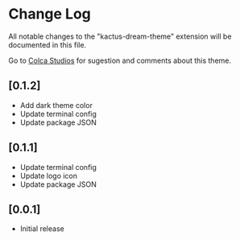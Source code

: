 # Change Log

All notable changes to the "kactus-dream-theme" extension will be documented in this file.

Go to [Colca Studios](https://wwwcolcastudios.com/) for sugestion and comments about this theme.

## [0.1.2]
- Add dark theme color
- Update terminal config 
- Update package JSON
  
## [0.1.1]
- Update terminal config
- Update logo icon
- Update package JSON

## [0.0.1]

- Initial release
